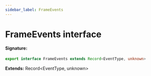```yaml
---
sidebar_label: FrameEvents
---
```


# FrameEvents interface

#### Signature:

```typescript
export interface FrameEvents extends Record<EventType, unknown>
```

**Extends:** Record&lt;EventType, unknown&gt;
